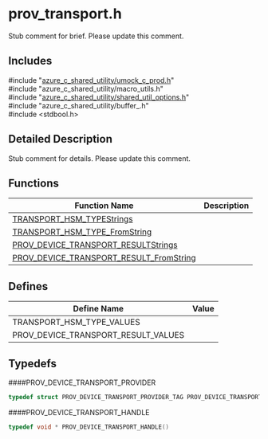 # prov_transport.h 

Stub comment for brief. Please update this comment.

## Includes

\#include "[azure_c_shared_utility/umock_c_prod.h](iot-c-ref-umock-c-prod-h.md)"  
\#include "azure_c_shared_utility/macro_utils.h"  
\#include "[azure_c_shared_utility/shared_util_options.h](iot-c-ref-shared-util-options-h.md)"  
\#include "azure_c_shared_utility/buffer_.h"  
\#include <stdbool.h>  

## Detailed Description

Stub comment for details. Please update this comment.

## Functions

Function Name                  | Description                                
--------------------------------|---------------------------------------------
[TRANSPORT_HSM_TYPEStrings](./iot-c-ref-prov-transport-h/transport-hsm-typestrings.md)            | 
[TRANSPORT_HSM_TYPE_FromString](./iot-c-ref-prov-transport-h/transport-hsm-type-fromstring.md)            | 
[PROV_DEVICE_TRANSPORT_RESULTStrings](./iot-c-ref-prov-transport-h/prov-device-transport-resultstrings.md)            | 
[PROV_DEVICE_TRANSPORT_RESULT_FromString](./iot-c-ref-prov-transport-h/prov-device-transport-result-fromstring.md)            | 

## Defines

Define Name                    | Value                                
--------------------------------|---------------------------------------------
TRANSPORT_HSM_TYPE_VALUES            | 
PROV_DEVICE_TRANSPORT_RESULT_VALUES            | 

## Typedefs

####PROV_DEVICE_TRANSPORT_PROVIDER

```C
typedef struct PROV_DEVICE_TRANSPORT_PROVIDER_TAG PROV_DEVICE_TRANSPORT_PROVIDER()

```

####PROV_DEVICE_TRANSPORT_HANDLE

```C
typedef void * PROV_DEVICE_TRANSPORT_HANDLE()

```

